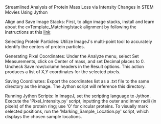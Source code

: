 
Streamlined Analysis of Protein Mass Loss via Intensity Changes in STEM Movies Using Jython

Align and Save Image Stacks: First, to align image stacks, install and learn about the cvTemplate_Matching/stack alignment by following the instructions at this [link]([https://www.google.com](https://sites.google.com/site/qingzongtseng/template-matching-ij-plugin))

Selecting Protein Particles: Utilize ImageJ's multi-point tool to accurately identify the centers of protein particles.

Generating Pixel Coordinates: Under the Analyze menu, select Set Measurements, click on Center of mass, and set Decimal places to 0. Uncheck Save row/column headers in the Result options. This action produces a list of X,Y coordinates for the selected pixels.

Saving Coordinates: Export the coordinates list as a .txt file to the same directory as the image. The Jython script will reference this directory.

Running Jython Scripts: In ImageJ, set the scripting language to Jython. Execute the 'Pixel_Intensity.py' script, inputting the outer and inner radii (in pixels) of the protein ring; use '0' for circular proteins. To visually mark selected positions, run the 'Marking_Sample_Location.py' script, which displays the chosen sample locations.   
 
